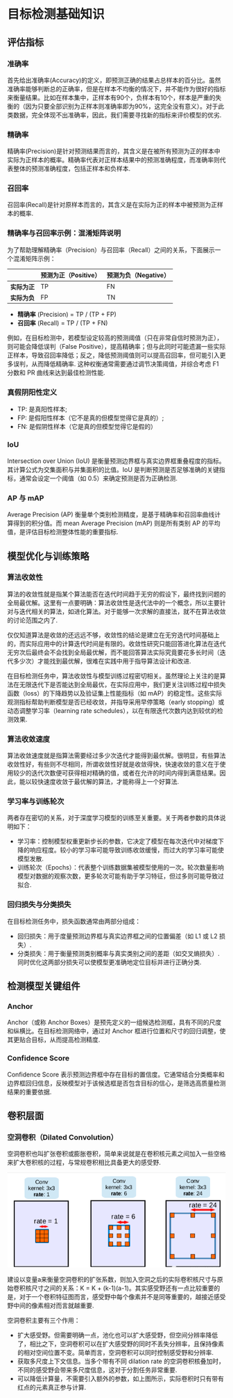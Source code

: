 # 目标检测基础知识

## 评估指标

### 准确率
首先给出准确率(Accuracy)的定义，即预测正确的结果占总样本的百分比。虽然准确率能够判断总的正确率，但是在样本不均衡的情况下，并不能作为很好的指标来衡量结果。比如在样本集中，正样本有90个，负样本有10个，样本是严重的失衡的（因为只要全部识别为正样本则准确率即为90%，这完全没有意义）。对于此类数据，完全体现不出准确率，因此，我们需要寻找新的指标来评价模型的优劣.

### 精确率
精确率(Precision)是针对预测结果而言的，其含义是在被所有预测为正的样本中实际为正样本的概率。精确率代表对正样本结果中的预测准确程度，而准确率则代表整体的预测准确程度，包括正样本和负样本.

### 召回率
召回率(Recall)是针对原样本而言的，其含义是在实际为正的样本中被预测为正样本的概率.

### 精确率与召回率示例：混淆矩阵说明
为了帮助理解精确率（Precision）与召回率（Recall）之间的关系，下面展示一个混淆矩阵示例：

|                | 预测为正（Positive） | 预测为负（Negative） |
| -------------- | -------------------- | --------------------- |
| **实际为正**   | TP                   | FN                    |
| **实际为负**   | FP                   | TN                    |

- **精确率** (Precision) = TP / (TP + FP)
- **召回率** (Recall) = TP / (TP + FN)

例如，在目标检测中，若模型设定较高的预测阈值（只在非常自信时预测为正），则可能会降低误判（False Positive），提高精确率；但与此同时可能遗漏一些实际正样本，导致召回率降低；反之，降低预测阈值则可以提高召回率，但可能引入更多误判，从而降低精确率. 这种权衡通常需要通过调节决策阈值，并综合考虑 F1 分数和 PR 曲线来达到最佳检测性能.

### 真假阴阳性定义
* TP: 是真阳性样本;
* FP: 是假阳性样本（它不是真的但模型觉得它是真的）;
* FN: 是假阴性样本（它是真的但模型觉得它是假的）

### IoU
Intersection over Union (IoU) 是衡量预测边界框与真实边界框重叠程度的指标。其计算公式为交集面积与并集面积的比值。IoU 是判断预测是否足够准确的关键指标，通常会设定一个阈值（如 0.5）来确定预测是否为正确检测.

### AP 与 mAP
Average Precision (AP) 衡量单个类别检测精度，是基于精确率和召回率曲线计算得到的积分值。而 mean Average Precision (mAP) 则是所有类别 AP 的平均值，是评估目标检测整体性能的重要指标.

## 模型优化与训练策略

### 算法收敛性
算法的收敛性就是指某个算法能否在迭代时间趋于无穷的假设下，最终找到问题的全局最优解。这里有一点要明确：算法收敛性是迭代法中的一个概念，所以主要针对与迭代相关的算法，如进化算法。对于能够一次求解的直接法，就不在算法收敛的讨论范围之内了.

仅仅知道算法是收敛的还远远不够，收敛性的结论是建立在无穷迭代时间基础上的，而实际应用中的计算迭代时间是有限的。收敛性研究只能回答进化算法在迭代无穷次后最终会不会找到全局最优解，而不能回答算法实际究竟要花多长时间（迭代多少次）才能找到最优解，很难在实践中用于指导算法设计和改进.

在目标检测任务中，算法收敛性与模型训练过程密切相关。虽然理论上关注的是算法在无限迭代下是否能达到全局最优，在实际应用中，我们更关注训练过程中损失函数（loss）的下降趋势以及验证集上性能指标（如 mAP）的稳定性。这些实际观测指标帮助判断模型是否已经收敛，并指导采用早停策略（early stopping）或动态调整学习率（learning rate schedules），以在有限迭代次数内达到较优的检测效果.

### 算法收敛速度
算法收敛速度就是指算法需要经过多少次迭代才能得到最优解。很明显，有些算法收敛性好，有些则不尽相同，所谓收敛性好就是收敛得快，快速收敛的意义在于使用较少的迭代次数便可获得相对精确的值，或者在允许的时间内得到满意结果。因此，能以较快速度收敛于最优解的算法，才能称得上一个好算法.

### 学习率与训练轮次
两者存在密切的关系，对于深度学习模型的训练至关重要。关于两者参数的具体说明如下：

* 学习率：控制模型权重更新步长的参数，它决定了模型在每次迭代中对梯度下降的响应程度。较小的学习率可能导致训练收敛缓慢，而过大的学习率可能使模型发散.
* 训练轮次（Epochs）：代表整个训练数据集被模型使用的一次。轮次数量影响模型对数据的观察次数，更多轮次可能有助于学习特征，但过多则可能导致过拟合.

### 回归损失与分类损失
在目标检测任务中，损失函数通常由两部分组成：
* 回归损失：用于度量预测边界框与真实边界框之间的位置偏差（如 L1 或 L2 损失）.
* 分类损失：用于衡量预测类别概率与真实类别之间的差距（如交叉熵损失）.
同时优化这两部分损失可以使模型更准确地定位目标并进行正确分类.

## 检测模型关键组件

### Anchor
Anchor（或称 Anchor Boxes）是预先定义的一组候选检测框，具有不同的尺度和纵横比。在目标检测网络中，通过对 Anchor 框进行位置和尺寸的回归调整，使其更贴合目标，从而提高检测精度.

### Confidence Score
Confidence Score 表示预测边界框中存在目标的置信度。它通常结合分类概率和边界框回归信息，反映模型对于该候选框是否包含目标的信心，是筛选高质量检测结果的重要依据.

## 卷积层面

### 空洞卷积（Dilated Convolution）

空洞卷积也叫扩张卷积或膨胀卷积，简单来说就是在卷积核元素之间加入一些空格来扩大卷积核的过程，与常规卷积相比具备更大的感受野.

![空洞卷积](/media/cilated_convolution.png)

建设以变量a来衡量空洞卷积的扩张系数，则加入空洞之后的实际卷积核尺寸与原始卷积核尺寸之间的关系：K = K + (k-1)(a-1)。其实感受野还有一点比较重要的是，对于一个卷积特征图而言，感受野中每个像素并不是同等重要的，越接近感受野中间的像素相对而言就越重要.

空洞卷积主要有三个作用：
* 扩大感受野。但需要明确一点，池化也可以扩大感受野，但空间分辨率降低了，相比之下，空洞卷积可以在扩大感受野的同时不丢失分辨率，且保持像素的相对空间位置不变。简单而言，空洞卷积可以同时控制感受野和分辨率.
* 获取多尺度上下文信息。当多个带有不同 dilation rate 的空洞卷积核叠加时，不同的感受野会带来多尺度信息，这对于分割任务非常重要.
* 可以降低计算量，不需要引入额外的参数，如上图所示，实际卷积时只有带有红点的元素真正参与计算.
